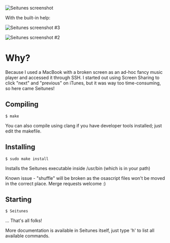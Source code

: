 ![Seitunes screenshot](https://cloud.githubusercontent.com/assets/344835/6964138/e7404ad0-d9a2-11e4-8b4a-dde913967eac.png)

With the built-in help:

![Seitunes screenshot #3](https://cloud.githubusercontent.com/assets/344835/6964140/e74c92d6-d9a2-11e4-8b14-d85089a75328.png)

![Seitunes screenshot #2](https://cloud.githubusercontent.com/assets/344835/6964139/e748ca02-d9a2-11e4-85c0-d1a7bd7b03a9.png)

Why?
====

Because I used a MacBook with a broken screen as an ad-hoc fancy music player and accessed it through SSH. I started out using Screen Sharing to click "next" and "previous" on iTunes, but it was way too time-consuming, so here came Seitunes!

Compiling
---------

	$ make

You can also compile using clang if you have developer tools installed; just edit the makefile.

Installing
----------

	$ sudo make install

Installs the Seitunes executable inside /usr/bin (which is in your path)

Known issue - "shuffle" will be broken as the osascript files won't be moved in the correct place. Merge requests welcome :)

Starting
--------

	$ Seitunes


... That's all folks!

More documentation is available in Seitunes itself, just type 'h' to list all available commands.
